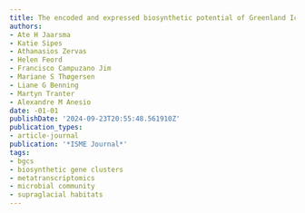 ```yaml
---
title: The encoded and expressed biosynthetic potential of Greenland Ice Sheet microbes
authors:
- Ate H Jaarsma
- Katie Sipes
- Athanasios Zervas
- Helen Feord
- Francisco Campuzano Jim
- Mariane S Thøgersen
- Liane G Benning
- Martyn Tranter
- Alexandre M Anesio
date: -01-01
publishDate: '2024-09-23T20:55:48.561910Z'
publication_types:
- article-journal
publication: '*ISME Journal*'
tags:
- bgcs
- biosynthetic gene clusters
- metatranscriptomics
- microbial community
- supraglacial habitats
---
```

